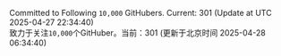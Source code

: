 Committed to Following `10,000` GitHubers. Current: <!-- FOLLOWING_COUNT -->301<!-- FOLLOWING_COUNT --> (Update at UTC <!-- LAST_UPDATED -->2025-04-27 22:34:40<!-- LAST_UPDATED -->)<br>
致力于关注`10,000`个GitHuber。当前：<!-- FOLLOWING_COUNT -->301<!-- FOLLOWING_COUNT --> (更新于北京时间 <!-- LAST_UPDATED_CST -->2025-04-28 06:34:40<!-- LAST_UPDATED_CST -->)
